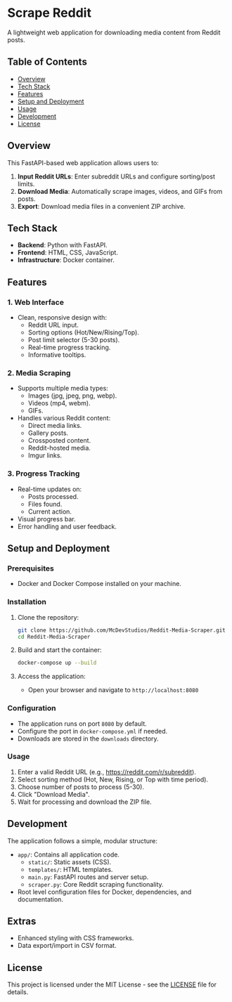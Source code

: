 # Scrape Reddit
A lightweight web application for downloading media content from Reddit posts.

## Table of Contents
- [Overview](#overview)
- [Tech Stack](#tech-stack)
- [Features](#features)
- [Setup and Deployment](#setup-and-deployment)
- [Usage](#usage)
- [Development](#development)
- [License](#license)

## Overview
This FastAPI-based web application allows users to:
1. **Input Reddit URLs**: Enter subreddit URLs and configure sorting/post limits.
2. **Download Media**: Automatically scrape images, videos, and GIFs from posts.
3. **Export**: Download media files in a convenient ZIP archive.

## Tech Stack
- **Backend**: Python with FastAPI.
- **Frontend**: HTML, CSS, JavaScript.
- **Infrastructure**: Docker container.

## Features

### 1. Web Interface
- Clean, responsive design with:
  - Reddit URL input.
  - Sorting options (Hot/New/Rising/Top).
  - Post limit selector (5-30 posts).
  - Real-time progress tracking.
  - Informative tooltips.

### 2. Media Scraping
- Supports multiple media types:
  - Images (jpg, jpeg, png, webp).
  - Videos (mp4, webm).
  - GIFs.
- Handles various Reddit content:
  - Direct media links.
  - Gallery posts.
  - Crossposted content.
  - Reddit-hosted media.
  - Imgur links.

### 3. Progress Tracking
- Real-time updates on:
  - Posts processed.
  - Files found.
  - Current action.
- Visual progress bar.
- Error handling and user feedback.

## Setup and Deployment

### Prerequisites
- Docker and Docker Compose installed on your machine.

### Installation
1. Clone the repository:
   ```bash
   git clone https://github.com/McDevStudios/Reddit-Media-Scraper.git
   cd Reddit-Media-Scraper
   ```

2. Build and start the container:
   ```bash
   docker-compose up --build
   ```

3. Access the application:
   - Open your browser and navigate to `http://localhost:8080`

### Configuration
- The application runs on port `8080` by default.
- Configure the port in `docker-compose.yml` if needed.
- Downloads are stored in the `downloads` directory.

### Usage
1. Enter a valid Reddit URL (e.g., https://reddit.com/r/subreddit).
2. Select sorting method (Hot, New, Rising, or Top with time period).
3. Choose number of posts to process (5-30).
4. Click "Download Media".
5. Wait for processing and download the ZIP file.

## Development

The application follows a simple, modular structure:
- `app/`: Contains all application code.
  - `static/`: Static assets (CSS).
  - `templates/`: HTML templates.
  - `main.py`: FastAPI routes and server setup.
  - `scraper.py`: Core Reddit scraping functionality.
- Root level configuration files for Docker, dependencies, and documentation.

## Extras
- Enhanced styling with CSS frameworks.
- Data export/import in CSV format.

## License
This project is licensed under the MIT License - see the [LICENSE](LICENSE) file for details. 